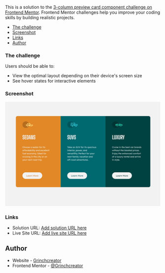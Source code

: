 This is a solution to the [3-column preview card component challenge on Frontend Mentor](https://www.frontendmentor.io/challenges/3column-preview-card-component-pH92eAR2-). Frontend Mentor challenges help you improve your coding skills by building realistic projects. 

- [The challenge](#the-challenge)
- [Screenshot](#screenshot)
- [Links](#links)
- [Author](#author)



### The challenge

Users should be able to:

- View the optimal layout depending on their device's screen size
- See hover states for interactive elements

### Screenshot

![](./screenshot.jpg)


### Links

- Solution URL: [Add solution URL here](https://your-solution-url.com)
- Live Site URL: [Add live site URL here](https://your-live-site-url.com)

## Author

- Website - [Grinchcreator](https://grinchcreator.github.io/Personal-Website/)
- Frontend Mentor - [@Grinchcreator](https://www.frontendmentor.io/profile/Grinchcreator)


